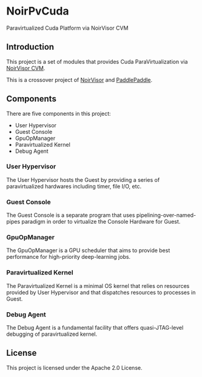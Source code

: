 # NoirPvCuda
Paravirtualized Cuda Platform via NoirVisor CVM

## Introduction
This project is a set of modules that provides Cuda ParaVirtualization via [NoirVisor CVM](https://github.com/Zero-Tang/NoirCvmApi).

This is a crossover project of [NoirVisor](https://github.com/Zero-Tang/NoirVisor) and [PaddlePaddle](https://github.com/PaddlePaddle).

## Components
There are five components in this project:

- User Hypervisor
- Guest Console
- GpuOpManager
- Paravirtualized Kernel
- Debug Agent

### User Hypervisor
The User Hypervisor hosts the Guest by providing a series of paravirtualized hardwares including timer, file I/O, etc.

### Guest Console
The Guest Console is a separate program that uses pipelining-over-named-pipes paradigm in order to virtualize the Console Hardware for Guest.

### GpuOpManager
The GpuOpManager is a GPU scheduler that aims to provide best performance for high-priority deep-learning jobs.

### Paravirtualized Kernel
The Paravirtualized Kernel is a minimal OS kernel that relies on resources provided by User Hypervisor and that dispatches resources to processes in Guest.

### Debug Agent
The Debug Agent is a fundamental facility that offers quasi-JTAG-level debugging of paravirtualized kernel.

## License
This project is licensed under the Apache 2.0 License.